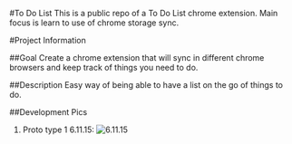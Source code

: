 #To Do List 
This is a public repo of a To Do List chrome extension.
Main focus is learn to use of chrome storage sync.

#Project Information 

##Goal
Create a chrome extension that will sync in different chrome browsers and keep track of things you need to do.

##Description
Easy way of being able to have a list on the go of things to do.

##Development Pics

1. Proto type 1 6.11.15:  ![6.11.15](http://i.gyazo.com/93d5df9951d29d712140f9e2a44b2447.png "Proto type 1 6.11.15")
